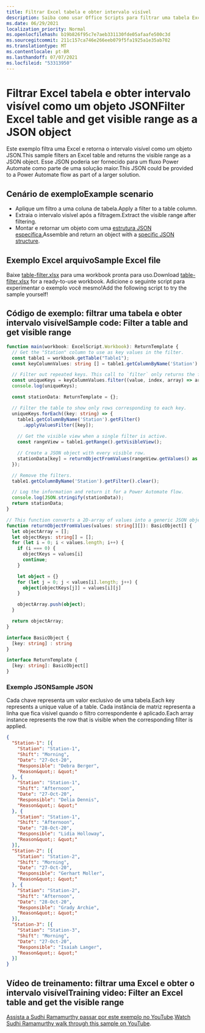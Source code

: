 ```yaml
---
title: Filtrar Excel tabela e obter intervalo visível
description: Saiba como usar Office Scripts para filtrar uma tabela Excel e obter o intervalo visível como uma matriz de objetos.
ms.date: 06/29/2021
localization_priority: Normal
ms.openlocfilehash: b19b826f95c7e7aeb331130fde05afaafe500c3d
ms.sourcegitcommit: 211c157ca746e266eeb079f5fa1925a1e35ab702
ms.translationtype: MT
ms.contentlocale: pt-BR
ms.lasthandoff: 07/07/2021
ms.locfileid: "53313950"
---
```

# <a name="filter-excel-table-and-get-visible-range-as-a-json-object"></a><span data-ttu-id="38f81-103">Filtrar Excel tabela e obter intervalo visível como um objeto JSON</span><span class="sxs-lookup"><span data-stu-id="38f81-103">Filter Excel table and get visible range as a JSON object</span></span>

<span data-ttu-id="38f81-104">Este exemplo filtra uma Excel e retorna o intervalo visível como um objeto JSON.</span><span class="sxs-lookup"><span data-stu-id="38f81-104">This sample filters an Excel table and returns the visible range as a JSON object.</span></span> <span data-ttu-id="38f81-105">Esse JSON poderia ser fornecido para um fluxo Power Automate como parte de uma solução maior.</span><span class="sxs-lookup"><span data-stu-id="38f81-105">This JSON could be provided to a Power Automate flow as part of a larger solution.</span></span>

## <a name="example-scenario"></a><span data-ttu-id="38f81-106">Cenário de exemplo</span><span class="sxs-lookup"><span data-stu-id="38f81-106">Example scenario</span></span>

* <span data-ttu-id="38f81-107">Aplique um filtro a uma coluna de tabela.</span><span class="sxs-lookup"><span data-stu-id="38f81-107">Apply a filter to a table column.</span></span>
* <span data-ttu-id="38f81-108">Extraia o intervalo visível após a filtragem.</span><span class="sxs-lookup"><span data-stu-id="38f81-108">Extract the visible range after filtering.</span></span>
* <span data-ttu-id="38f81-109">Montar e retornar um objeto com uma [estrutura JSON específica.](#sample-json)</span><span class="sxs-lookup"><span data-stu-id="38f81-109">Assemble and return an object with a [specific JSON structure](#sample-json).</span></span>

## <a name="sample-excel-file"></a><span data-ttu-id="38f81-110">Exemplo Excel arquivo</span><span class="sxs-lookup"><span data-stu-id="38f81-110">Sample Excel file</span></span>

<span data-ttu-id="38f81-111">Baixe <a href="table-filter.xlsx">table-filter.xlsx</a> para uma workbook pronta para uso.</span><span class="sxs-lookup"><span data-stu-id="38f81-111">Download <a href="table-filter.xlsx">table-filter.xlsx</a> for a ready-to-use workbook.</span></span> <span data-ttu-id="38f81-112">Adicione o seguinte script para experimentar o exemplo você mesmo!</span><span class="sxs-lookup"><span data-stu-id="38f81-112">Add the following script to try the sample yourself!</span></span>

## <a name="sample-code-filter-a-table-and-get-visible-range"></a><span data-ttu-id="38f81-113">Código de exemplo: filtrar uma tabela e obter intervalo visível</span><span class="sxs-lookup"><span data-stu-id="38f81-113">Sample code: Filter a table and get visible range</span></span>

```TypeScript
function main(workbook: ExcelScript.Workbook): ReturnTemplate {
  // Get the "Station" column to use as key values in the filter.
  const table1 = workbook.getTable("Table1");
  const keyColumnValues: string [] = table1.getColumnByName('Station').getRangeBetweenHeaderAndTotal().getValues().map(value => value[0] as string);

  // Filter out repeated keys. This call to `filter` only returns the first instance of every unique element in the array.
  const uniqueKeys = keyColumnValues.filter((value, index, array) => array.indexOf(value) === index);
  console.log(uniqueKeys);

  const stationData: ReturnTemplate = {};

  // Filter the table to show only rows corresponding to each key.
  uniqueKeys.forEach((key: string) => {
    table1.getColumnByName('Station').getFilter()
      .applyValuesFilter([key]);
    
    // Get the visible view when a single filter is active.
    const rangeView = table1.getRange().getVisibleView();

    // Create a JSON object with every visible row.
    stationData[key] = returnObjectFromValues(rangeView.getValues() as string[][]);
  });

  // Remove the filters.
  table1.getColumnByName('Station').getFilter().clear();

  // Log the information and return it for a Power Automate flow.
  console.log(JSON.stringify(stationData));
  return stationData;
}

// This function converts a 2D-array of values into a generic JSON object.
function returnObjectFromValues(values: string[][]): BasicObject[] {
  let objectArray = [];
  let objectKeys: string[] = [];
  for (let i = 0; i < values.length; i++) {
    if (i === 0) {
      objectKeys = values[i]
      continue;
    }

    let object = {}
    for (let j = 0; j < values[i].length; j++) {
      object[objectKeys[j]] = values[i][j]
    }

    objectArray.push(object);
  }

  return objectArray;
}

interface BasicObject {
  [key: string] : string
}

interface ReturnTemplate {
  [key: string]: BasicObject[]
}
```

### <a name="sample-json"></a><span data-ttu-id="38f81-114">Exemplo JSON</span><span class="sxs-lookup"><span data-stu-id="38f81-114">Sample JSON</span></span>

<span data-ttu-id="38f81-115">Cada chave representa um valor exclusivo de uma tabela.</span><span class="sxs-lookup"><span data-stu-id="38f81-115">Each key represents a unique value of a table.</span></span> <span data-ttu-id="38f81-116">Cada instância de matriz representa a linha que fica visível quando o filtro correspondente é aplicado.</span><span class="sxs-lookup"><span data-stu-id="38f81-116">Each array instance represents the row that is visible when the corresponding filter is applied.</span></span>

```json
{
  "Station-1": [{
    "Station": "Station-1",
    "Shift": "Morning",
    "Date": "27-Oct-20",
    "Responsible": "Debra Berger",
    "Reason&quot;: &quot;"
  }, {
    "Station": "Station-1",
    "Shift": "Afternoon",
    "Date": "27-Oct-20",
    "Responsible": "Delia Dennis",
    "Reason&quot;: &quot;"
  }, {
    "Station": "Station-1",
    "Shift": "Afternoon",
    "Date": "28-Oct-20",
    "Responsible": "Lidia Holloway",
    "Reason&quot;: &quot;"
  }],
  "Station-2": [{
    "Station": "Station-2",
    "Shift": "Morning",
    "Date": "27-Oct-20",
    "Responsible": "Gerhart Moller",
    "Reason&quot;: &quot;"
  }, {
    "Station": "Station-2",
    "Shift": "Afternoon",
    "Date": "28-Oct-20",
    "Responsible": "Grady Archie",
    "Reason&quot;: &quot;"
  }],
  "Station-3": [{
    "Station": "Station-3",
    "Shift": "Morning",
    "Date": "27-Oct-20",
    "Responsible": "Isaiah Langer",
    "Reason&quot;: &quot;"
  }]
}
```

## <a name="training-video-filter-an-excel-table-and-get-the-visible-range"></a><span data-ttu-id="38f81-117">Vídeo de treinamento: filtrar uma Excel e obter o intervalo visível</span><span class="sxs-lookup"><span data-stu-id="38f81-117">Training video: Filter an Excel table and get the visible range</span></span>

<span data-ttu-id="38f81-118">[Assista a Sudhi Ramamurthy passar por este exemplo no YouTube](https://youtu.be/Mv7BrvPq84A).</span><span class="sxs-lookup"><span data-stu-id="38f81-118">[Watch Sudhi Ramamurthy walk through this sample on YouTube](https://youtu.be/Mv7BrvPq84A).</span></span>
